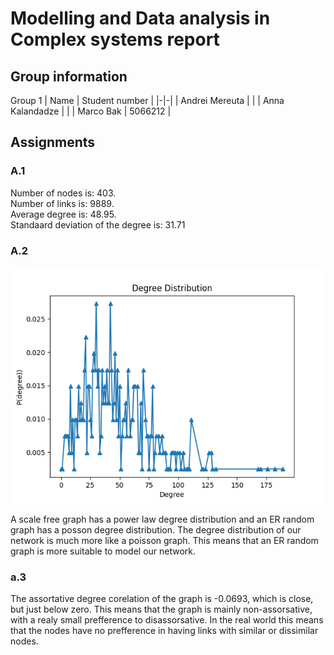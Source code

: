 # Modelling and Data analysis in Complex systems report
## Group information
Group 1
| Name | Student number |
|-|-|
| Andrei  Mereuta |  |
| Anna Kalandadze |  |
| Marco Bak | 5066212 |

## Assignments
### A.1
Number of nodes is: 403. \
Number of links is: 9889. \
Average degree is: 48.95. \
Standaard deviation of the degree is: 31.71

### A.2
![Degree distribution of the network](./a_2.png)

A scale free graph has a power law degree distribution and an ER random graph has a posson degree distribution.
The degree distribution of our network is much more like a poisson graph.
This means that an ER random graph is more suitable to model our network.

### a.3
The assortative degree corelation of the graph is -0.0693, which is close, but just below zero. This means that the graph is mainly non-assorsative, with a realy small prefference to disassorsative.
In the real world this means that the nodes have no prefference in having links with similar or dissimilar nodes. 
